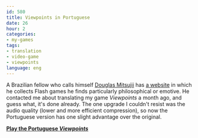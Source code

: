 ```yaml
---
id: 580
title: Viewpoints in Portuguese
date: 26
hour: 2
categories:
- my-games
tags:
- translation
- video-game
- viewpoints
language: eng
---
```


A Brazilian fellow who calls himself [Douglas Mitsujii](http://www.mitsujii.com/) has [a website](http://labvermelho.blogspot.com/) in which he collects Flash games he finds particularly philosophical or emotive. He contacted me about translating my game _Viewpoints_ a month ago, and guess what, it's done already. The one upgrade I couldn't resist was the audio quality (lower and more efficient compression), so now the Portuguese version has one slight advantage over the original.

[**Play the Portuguese _Viewpoints_**](http://www.agj.cl/files/games/viewpoints/pt/)
